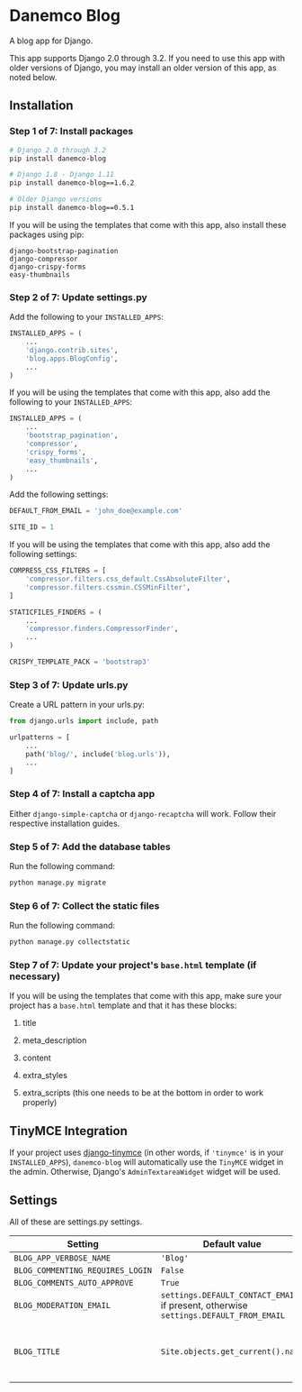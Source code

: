 # Danemco Blog

A blog app for Django.

This app supports Django 2.0 through 3.2. If you need to use this app with
older versions of Django, you may install an older version of this app, as
noted below.

## Installation

### Step 1 of 7: Install packages

```bash
# Django 2.0 through 3.2
pip install danemco-blog

# Django 1.8 - Django 1.11
pip install danemco-blog==1.6.2

# Older Django versions
pip install danemco-blog==0.5.1
```

If you will be using the templates that come with this app, also install these
packages using pip:

```
django-bootstrap-pagination
django-compressor
django-crispy-forms
easy-thumbnails
```

### Step 2 of 7: Update settings.py

Add the following to your `INSTALLED_APPS`:

```python
INSTALLED_APPS = (
    ...
    'django.contrib.sites',
    'blog.apps.BlogConfig',
    ...
)
```

If you will be using the templates that come with this app, also add the
following to your `INSTALLED_APPS`:

```python
INSTALLED_APPS = (
    ...
    'bootstrap_pagination',
    'compressor',
    'crispy_forms',
    'easy_thumbnails',
    ...
)
```

Add the following settings:

```python
DEFAULT_FROM_EMAIL = 'john_doe@example.com'

SITE_ID = 1
```

If you will be using the templates that come with this app, also add the
following settings:

```python
COMPRESS_CSS_FILTERS = [
    'compressor.filters.css_default.CssAbsoluteFilter',
    'compressor.filters.cssmin.CSSMinFilter',
]

STATICFILES_FINDERS = (
    ...
    'compressor.finders.CompressorFinder',
    ...
)

CRISPY_TEMPLATE_PACK = 'bootstrap3'
```

### Step 3 of 7: Update urls.py

Create a URL pattern in your urls.py:

```python
from django.urls import include, path

urlpatterns = [
    ...
    path('blog/', include('blog.urls')),
    ...
]
```

### Step 4 of 7: Install a captcha app

Either `django-simple-captcha` or `django-recaptcha` will work. Follow their
respective installation guides.

### Step 5 of 7: Add the database tables

Run the following command:

```bash
python manage.py migrate
```

### Step 6 of 7: Collect the static files

Run the following command:

```python
python manage.py collectstatic
```

### Step 7 of 7: Update your project's `base.html` template (if necessary)

If you will be using the templates that come with this app, make sure your
project has a `base.html` template and that it has these blocks:

1. title

1. meta_description

1. content

1. extra_styles

1. extra_scripts (this one needs to be at the bottom in order to work properly)

## TinyMCE Integration

If your project uses [django-tinymce](https://github.com/aljosa/django-tinymce)
(in other words, if `'tinymce'` is in your `INSTALLED_APPS`), `danemco-blog`
will automatically use the `TinyMCE` widget in the admin. Otherwise, Django's
`AdminTextareaWidget` widget will be used.

## Settings

All of these are settings.py settings.

| Setting                          | Default value                                                                        | Notes                       |
| -------------------------------- | ------------------------------------------------------------------------------------ | --------------------------- |
| `BLOG_APP_VERBOSE_NAME`          | `'Blog'`                                                                             |                             |
| `BLOG_COMMENTING_REQUIRES_LOGIN` | `False`                                                                              |                             |
| `BLOG_COMMENTS_AUTO_APPROVE`     | `True`                                                                               |                             |
| `BLOG_MODERATION_EMAIL`          | `settings.DEFAULT_CONTACT_EMAIL` if present, otherwise `settings.DEFAULT_FROM_EMAIL` |                             |
| `BLOG_TITLE`                     | `Site.objects.get_current().name`                                                    | Used in the blog's RSS feed |

